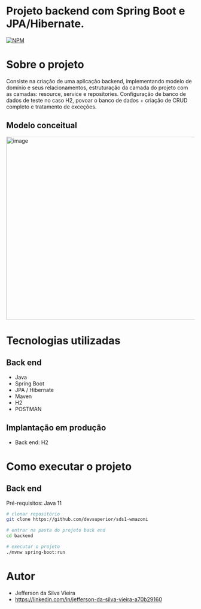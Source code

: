 # Projeto backend com Spring Boot e JPA/Hibernate.
[![NPM](https://img.shields.io/npm/l/react)](https://github.com/Jeffer26/workshop-springboot3-jpa/blob/main/LICENSE) 

# Sobre o projeto

Consiste na criação de uma aplicação backend, implementando modelo de domínio e seus relacionamentos, estruturação da camada do projeto com as camadas: resource, service e repositories.
Configuração de banco de dados de teste no caso H2, povoar o banco de dados + criação de CRUD completo e tratamento de exceções.

## Modelo conceitual
<img width="1138" height="488" alt="image" src="https://github.com/user-attachments/assets/db9a6be1-fcb0-4edd-8349-d92c556fc318" />

# Tecnologias utilizadas
## Back end
- Java
- Spring Boot
- JPA / Hibernate
- Maven
- H2
- POSTMAN
## Implantação em produção
- Back end: H2
# Como executar o projeto

## Back end
Pré-requisitos: Java 11

```bash
# clonar repositório
git clone https://github.com/devsuperior/sds1-wmazoni

# entrar na pasta do projeto back end
cd backend

# executar o projeto
./mvnw spring-boot:run
```
# Autor

- Jefferson da Silva Vieira
- https://linkedin.com/in/jefferson-da-silva-vieira-a70b29160
